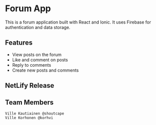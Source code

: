 # Forum App

This is a forum application built with React and Ionic. It uses Firebase for authentication and data storage.

## Features

- View posts on the forum
- Like and comment on posts
- Reply to comments
- Create new posts and comments

## NetLify Release





## Team Members
    Ville Kautiainen @shoutcape
    Ville Korhonen @korhvi
